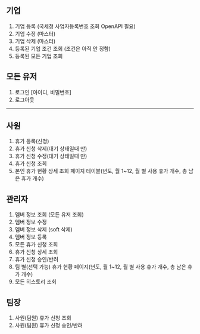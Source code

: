 ## 기업 
1. 기업 등록 (국세청 사업자등록번호 조회 OpenAPI 필요)
2. 기업 수정 (마스터)
3. 기업 삭제 (마스터)
4. 등록된 기업 조건 조회 (조건은 아직 안 정함)
5. 등록된 모든 기업 조회

## 모든 유저 
1. 로그인 [아이디, 비밀번호]
2. 로그아웃

-- -- 

## 사원
1. 휴가 등록(신청)
2. 휴가 신청 삭제(대기 상태일때 만)
3. 휴가 신청 수정(대기 상태일때 만)
4. 휴가 신청 조회
5. 본인 휴가 현황 상세 조회 페이지 테이블(년도, 월 1~12, 월 별 사용 휴가 개수, 총 남은 휴가 개수) 

## 관리자 
1. 멤버 정보 조회 (모든 유저 조회)
2. 멤버 정보 수정 
3. 멤버 정보 삭제 (soft 삭제)
4. 멤버 정보 등록 
5. 모든 휴가 신청 조회 
6. 휴가 신청 상세 조회
7. 휴가 신청 승인/반려
8. 팀 별(선택 가능) 휴가 현황 페이지(년도, 월 1~12, 월 별 사용 휴가 개수, 총 남은 휴가 개수)
9. 모든 히스토리 조회 

## 팀장
1. 사원(팀원) 휴가 신청 조회
2. 사원(팀원) 휴가 신청 승인/반려